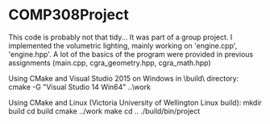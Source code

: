 # COMP308Project

This code is probably not that tidy...
It was part of a group project. I implemented the volumetric lighting, mainly working on 'engine.cpp', 'engine.hpp'.
A lot of the basics of the program were provided in previous assignments (main.cpp, cgra_geometry.hpp, cgra_math.hpp)

Using CMake and Visual Studio 2015 on Windows in \build\ directory:
  cmake -G "Visual Studio 14 Win64" ..\work
  
Using CMake and Linux (Victoria University of Wellington Linux build):
  mkdir build
  cd build
  cmake ../work
  make
  cd ..
  ./build/bin/project
  
 

